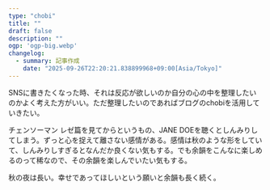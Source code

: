 ```yaml
---
type: "chobi"
title: ""
draft: false
description: ""
ogp: 'ogp-big.webp'
changelog:
  - summary: 記事作成
    date: "2025-09-26T22:20:21.838899968+09:00[Asia/Tokyo]"
---
```


SNSに書きたくなった時、それは反応が欲しいのか自分の心の中を整理したいのかよく考えた方がいい。ただ整理したいのであればブログのchobiを活用していきたい。

チェンソーマン レゼ篇を見てからというもの、JANE DOEを聴くとしんみりしてしまう。ずっと心を捉えて離さない感情がある。感情は秋のような形をしていて、しんみりしすぎるとなんだか良くない気もする。でも余韻をこんなに楽しめるのって稀なので、その余韻を楽しんでいたい気もする。

秋の夜は長い。幸せであってほしいという願いと余韻も長く続く。
